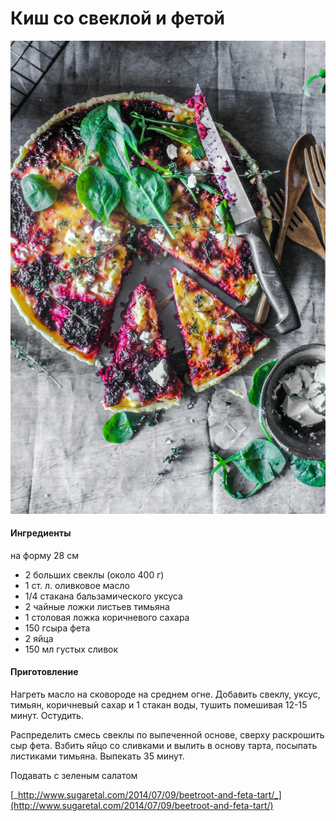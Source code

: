 # Киш со свеклой и фетой

![Киш со свеклой и фетой](../../pics/image-3.png)

#### Ингредиенты

на форму 28 см

* 2 больших свеклы \(около 400 г\)
* 1 ст. л. оливковое масло
* 1/4 стакана бальзамического уксуса
* 2 чайные ложки листьев тимьяна
* 1 столовая ложка коричневого сахара
* 150 гсыра фета
* 2 яйца
* 150 мл густых сливок

#### Приготовление

Нагреть масло на сковороде на среднем огне. Добавить свеклу, уксус, тимьян, коричневый сахар и 1 стакан воды, тушить помешивая 12-15 минут. Остудить.

Распределить смесь свеклы по выпеченной основе, сверху раскрошить сыр фета. Взбить яйцо со сливками и вылить в основу тарта, посыпать листиками тимьяна. Выпекать 35 минут.

Подавать с зеленым салатом

[_http://www.sugaretal.com/2014/07/09/beetroot-and-feta-tart/_](http://www.sugaretal.com/2014/07/09/beetroot-and-feta-tart/)
